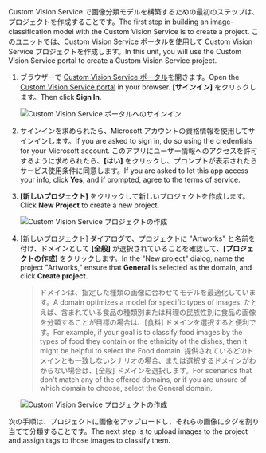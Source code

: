 <span data-ttu-id="92f3c-101">Custom Vision Service で画像分類モデルを構築するための最初のステップは、プロジェクトを作成することです。</span><span class="sxs-lookup"><span data-stu-id="92f3c-101">The first step in building an image-classification model with the Custom Vision Service is to create a project.</span></span> <span data-ttu-id="92f3c-102">このユニットでは、Custom Vision Service ポータルを使用して Custom Vision Service プロジェクトを作成します。</span><span class="sxs-lookup"><span data-stu-id="92f3c-102">In this unit, you will use the Custom Vision Service portal to create a Custom Vision Service project.</span></span>

1. <span data-ttu-id="92f3c-103">ブラウザーで [Custom Vision Service ポータル](https://www.customvision.ai/)を開きます。</span><span class="sxs-lookup"><span data-stu-id="92f3c-103">Open the [Custom Vision Service portal](https://www.customvision.ai/) in your browser.</span></span> <span data-ttu-id="92f3c-104">**[サインイン]** をクリックします。</span><span class="sxs-lookup"><span data-stu-id="92f3c-104">Then click **Sign In**.</span></span>

    ![Custom Vision Service ポータルへのサインイン](../media-draft/1-portal-sign-in.png)

1. <span data-ttu-id="92f3c-106">サインインを求められたら、Microsoft アカウントの資格情報を使用してサインインします。</span><span class="sxs-lookup"><span data-stu-id="92f3c-106">If you are asked to sign in, do so using the credentials for your Microsoft account.</span></span> <span data-ttu-id="92f3c-107">このアプリにユーザー情報へのアクセスを許可するように求められたら、**[はい]** をクリックし、プロンプトが表示されたらサービス使用条件に同意します。</span><span class="sxs-lookup"><span data-stu-id="92f3c-107">If you are asked to let this app access your info, click **Yes**, and if prompted, agree to the terms of service.</span></span>

1. <span data-ttu-id="92f3c-108">**[新しいプロジェクト]** をクリックして新しいプロジェクトを作成します。</span><span class="sxs-lookup"><span data-stu-id="92f3c-108">Click **New Project** to create a new project.</span></span>
  
    ![Custom Vision Service プロジェクトの作成](../media-draft/1-portal-click-new-project.png)

1. <span data-ttu-id="92f3c-110">[新しいプロジェクト] ダイアログで、プロジェクトに "Artworks" と名前を付け、ドメインとして **[全般]** が選択されていることを確認して、**[プロジェクトの作成]** をクリックします。</span><span class="sxs-lookup"><span data-stu-id="92f3c-110">In the "New project" dialog, name the project "Artworks," ensure that **General** is selected as the domain, and click **Create project**.</span></span>

    > <span data-ttu-id="92f3c-111">ドメインは、指定した種類の画像に合わせてモデルを最適化しています。</span><span class="sxs-lookup"><span data-stu-id="92f3c-111">A domain optimizes a model for specific types of images.</span></span> <span data-ttu-id="92f3c-112">たとえば、含まれている食品の種類別または料理の民族性別に食品の画像を分類することが目標の場合は、[食料] ドメインを選択すると便利です。</span><span class="sxs-lookup"><span data-stu-id="92f3c-112">For example, if your goal is to classify food images by the types of food they contain or the ethnicity of the dishes, then it might be helpful to select the Food domain.</span></span> <span data-ttu-id="92f3c-113">提供されているどのドメインとも一致しないシナリオの場合、または選択するドメインがわからない場合は、[全般] ドメインを選択します。</span><span class="sxs-lookup"><span data-stu-id="92f3c-113">For scenarios that don't match any of the offered domains, or if you are unsure of which domain to choose, select the General domain.</span></span>

   ![Custom Vision Service プロジェクトの作成](../media-draft/1-portal-create-project.png)

<span data-ttu-id="92f3c-115">次の手順は、プロジェクトに画像をアップロードし、それらの画像にタグを割り当てて分類することです。</span><span class="sxs-lookup"><span data-stu-id="92f3c-115">The next step is to upload images to the project and assign tags to those images to classify them.</span></span>